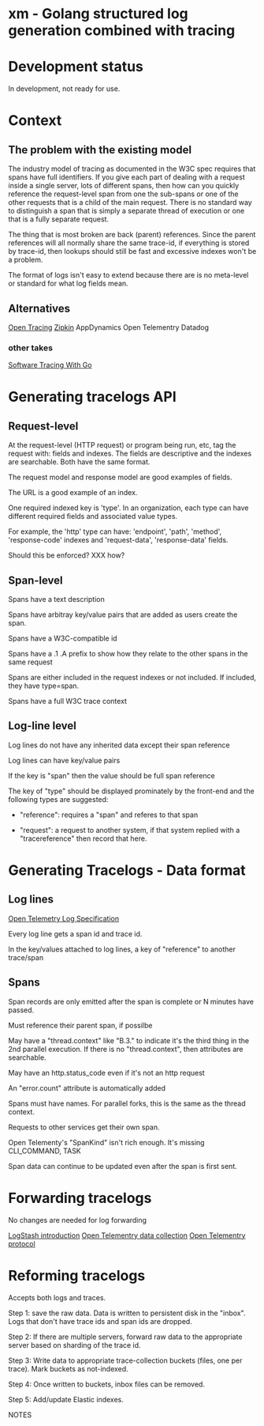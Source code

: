 # xm - Golang structured log generation combined with tracing

# Development status

In development, not ready for use.

# Context

## The problem with the existing model

The industry model of tracing as documented in the W3C spec requires that spans
have full identifiers.  If you give each part of dealing with a request inside
a single server, lots of different spans, then how can you quickly reference the
request-level span from one the sub-spans or one of the other requests that 
is a child of the main request.  There is no standard way to distinguish a span
that is simply a separate thread of execution or one that is a fully separate
request.

The thing that is most broken are back (parent) references.  Since the parent
references will all normally share the same trace-id, if everything is stored by
trace-id, then lookups should still be fast and excessive indexes won't be
a problem.

The format of logs isn't easy to extend because there are is no meta-level or
standard for what log fields mean.

## Alternatives

[Open Tracing](https://github.com/opentracing/opentracing-go)
[Zipkin](https://github.com/openzipkin/zipkin-go)
AppDynamics
Open Telementry
Datadog

### other takes

[Software Tracing With Go](https://www.doxsey.net/blog/software-tracing-with-go/)



# Generating tracelogs API

## Request-level

At the request-level (HTTP request) or program being run, etc, tag
the request with: fields and indexes.  The fields are descriptive
and the indexes are searchable.  Both have the same format.

The request model and response model are good examples of fields.

The URL is a good example of an index.

One required indexed key is 'type'.  In an organization, each type
can have different required fields and associated value types.

For example, the 'http' type can have: 'endpoint', 'path', 'method',
'response-code' indexes and 'request-data', 'response-data' fields.

Should this be enforced?  XXX how?

## Span-level

Spans have a text description

Spans have arbitray key/value pairs that are added as users create
the span.

Spans have a W3C-compatible id

Spans have a .1 .A prefix to show how they relate to the other spans
in the same request

Spans are either included in the request indexes or not included.  If
included, they have type=span.

Spans have a full W3C trace context 

## Log-line level

Log lines do not have any inherited data except their span reference

Log lines can have key/value pairs

If the key is "span" then the value should be full span reference

The key of "type" should be displayed prominately by the front-end and
the following types are suggested:

- "reference": requires a "span" and referes to that span

- "request": a request to another system, if that system
  replied with a "tracereference" then record that here.

# Generating Tracelogs - Data format

## Log lines

[Open Telemetry Log Specification](https://github.com/open-telemetry/opentelemetry-specification/blob/main/specification/logs/data-model.md)

Every log line gets a span id and trace id. 

In the key/values attached to log lines, a key of "reference" 
to another trace/span

## Spans

Span records are only emitted after the span is complete or N minutes have passed.

Must reference their parent span, if possilbe

May have a "thread.context" like "B.3." to indicate it's the third thing in the 2nd parallel execution.
If there is no "thread.context", then attributes are searchable.

May have an http.status_code even if it's not an http request

An "error.count" attribute is automatically added

Spans must have names.  For parallel forks, this is the same as the thread context.

Requests to other services get their own span.

Open Telementy's "SpanKind" isn't rich enough.  It's missing CLI_COMMAND, TASK

Span data can continue to be updated even after the span is first sent.

# Forwarding tracelogs

No changes are needed for log forwarding

[LogStash introduction](https://www.elastic.co/guide/en/logstash/current/introduction.html)
[Open Telementry data collection](https://opentelemetry.io/docs/concepts/data-collection/)
[Open Telementry protocol](https://github.com/open-telemetry/opentelemetry-specification/blob/main/specification/protocol/otlp.md)

# Reforming tracelogs

Accepts both logs and traces.

Step 1: save the raw data.  Data is written to persistent disk in the "inbox".  Logs that
don't have trace ids and span ids are dropped.

Step 2: If there are multiple servers, forward raw data to the appropriate server based on
sharding of the trace id.

Step 3: Write data to appropriate trace-collection buckets (files, one per trace).  Mark
buckets as not-indexed.

Step 4: Once written to buckets, inbox files can be removed.

Step 5: Add/update Elastic indexes.  

NOTES




